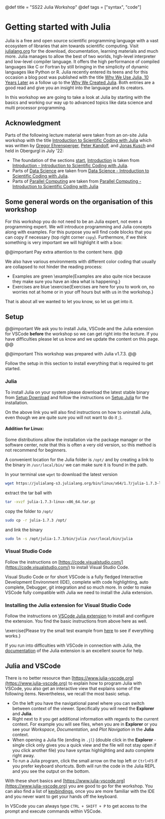 @def title = "SS22 Julia Workshop"
@def tags = ["syntax", "code"]

# Getting started with Julia

Julia is a free and open source scientific programming language with a vast ecosystem of libraries that aim towards scientific computing. Visit [julialang.org](https://julialang.org) for the download, documentation, learning materials and much more. Julia manages to allow the best of two worlds, high-level interpreter and low-level compiler language. It offers the high performance of compiled languages like C or Fortran by still bringing in the simplicity of dynamic languages like Python or R. Julia recently entered its teens and for this occasion a blog post was published with the title [Why We Use Julia, 10 Years Later](https://julialang.org/blog/2022/02/10years/) as a follow up to the [Why We Created Julia](https://julialang.org/blog/2012/02/why-we-created-julia/). Both entries are a good read and give you an insight into the language and its creators.

In this workshop we are going to take a look at Julia by starting with the basics and working our way up to advanced topics like data science and multi processor programming.

## Acknowledgment

Parts of the following lecture material were taken from an on-site Julia workshop with the title [Introduction to Scientific Coding with Julia](https://noxthot.github.io/ss22_julia_workshop/) which was written by [Gregor Ehrensperger](https://ehrensperger.dev/), [Peter Kandolf](https://lfuonline.uibk.ac.at/public/people.vcard?id=59131), and [Jonas Kusch](https://lfuonline.uibk.ac.at/public/people.vcard?id=415344) and held in Obergurgl in July '22:
- The foundation of the sections [start](.), [Introduction](pages/introduction) is taken from [Introduction - Introduction to Scientific Coding with Julia](https://noxthot.github.io/ss22_julia_workshop/pages/introduction/).
- Parts of [Data Science](pages/datascience) are taken from [Data Science - Introduction to Scientific Coding with Julia](https://noxthot.github.io/ss22_julia_workshop/pages/datascience/).
- Parts of [Parallel Computing](pages/hpc) are taken from [Parallel Computing - Introduction to Scientific Coding with Julia](https://noxthot.github.io/ss22_julia_workshop/pages/hpc/)

## Some general words on the organisation of this workshop

For this workshop you do not need to be an Julia expert, not even a programming expert. We will introduce programming and Julia concepts along with examples. For this purpose you will find code blocks that you can copy if necessary (top right corner `copy`). Furthermore, if we think something is very important we will highlight it with a box:

@@important
Pay extra attention to the content here.
@@

We also have various environments with different color coding that usually are collapsed to not hinder the reading process:
- Examples are green
\example{Examples are also quite nice because they make sure you have an idea what is happening.}
- Exercises are blue
\exercise{Exercises are here for you to work on, no worries not at home or in your off hours but with us in the workshop.}

That is about all we wanted to let you know, so let us get into it.

## Setup

@@important
We ask you to install Julia, VSCode and the Julia extension for VSCode **before** the workshop so we can get right into the lecture. If you have difficulties please let us know and we update the content on this page. 
@@

@@important
This workshop was prepared with Julia v1.7.3.
@@

Follow the setup in this section to install everything that is required to get started.

### Julia 
To install Julia on your system please download the latest stable binary from [Setup Download](https://julialang.org/downloads/) and follow the instructions on [Setup Julia](https://julialang.org/downloads/platform/) for the installation.

On the above link you will also find instructions on how to uninstall Julia, even though we are quite sure you will not want to do it ;).

#### Addition for Linux:
Some distributions allow the installation via the package manager or the software center, note that this is often a very old version, so this method is not recommend for beginners. 

A convenient location for the Julia folder is `/opt/` and by creating a link to the binary in `/usr/local/bin/` we can make sure it is found in the path. 

In your terminal use `wget` to download the latest version
```bash
wget https://julialang-s3.julialang.org/bin/linux/x64/1.7/julia-1.7.3-linux-x86_64.tar.gz
```
extract the tar ball with
```bash
tar -xvzf julia-1.7.3-linux-x86_64.tar.gz
```
copy the folder to `/opt/`
```bash
sudo cp -r julia-1.7.3 /opt/
```
and link the binary
```bash
sudo ln -s /opt/julia-1.7.3/bin/julia /usr/local/bin/julia
```

### Visual Studio Code

Follow the instructions on [https://code.visualstudio.com/](https://code.visualstudio.com/) to install Visual Studio Code. 

Visual Studio Code or for short VSCode is a fully fledged Interactive Development Environment (IDE), complete with code highlighting, auto complete, Debugger, git integration and so much more. In order to make VSCode fully compatible with Julia we need to install the Julia extension. 

### Installing the Julia extension for Visual Studio Code

Follow the instructions on [VSCode Julia extension](https://www.julia-vscode.org/docs/dev/gettingstarted/#Installing-the-Julia-extension) to install and configure the extension. You find the basic instructions from above here as well.

\exercise{Please try the small test example from [here](https://www.julia-vscode.org/docs/dev/gettingstarted/#Creating-Your-First-Julia-Hello-World-program) to see if everything works.}

If you run into difficulties with VSCode in connection with Julia, the [documentation](https://www.julia-vscode.org/docs/dev/) of the Julia extension is an excellent source for help. 

## Julia and VSCode

There is no better resource than [https://www.julia-vscode.org](https://www.julia-vscode.org) to explain how to program Julia with VSCode, you also get an interactive view that explains some of the following items. Nevertheless, we recall the most basic setup. 

- On the left you have the navigational panel where you can switch between context of the viewer. Specifically you will need the **Explorer** and **Julia**. 
- Right next to it you get additional information with regards to the current context. For example you will see files, when you are in **Explorer** or you see your *Workspace*, *Documentation*, and *Plot Navigation* in the **Julia** context.
- When opening a Julia file (ending in `.jl`) (double click in the **Explorer** - single click only gives you a quick view and the file will not stay open if you click another file) you have syntax highlighting and auto complete right away. 
- To run a Julia program, click the small arrow on the top left or `Ctrl+F5` if you prefer keyboard shortcuts. Both will run the code in the Julia REPL and you see the output on the bottom.

With these short basics and [https://www.julia-vscode.org](https://www.julia-vscode.org) you are good to go for the workshop. You can also find a list of [keybindings](https://www.julia-vscode.org/docs/dev/userguide/keybindings/), once you are more familiar with the IDE and you never want to get your hands off the keyboard. 

In VSCode you can always type `CTRL + SHIFT + P` to get access to the prompt and execute commands within VSCode.